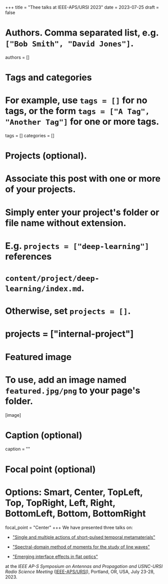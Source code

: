 +++
title = "Thee talks at IEEE-APS/URSI 2023"
date = 2023-07-25
draft = false

# Authors. Comma separated list, e.g. `["Bob Smith", "David Jones"]`.
authors = []

# Tags and categories
# For example, use `tags = []` for no tags, or the form `tags = ["A Tag", "Another Tag"]` for one or more tags.
tags = []
categories = []

# Projects (optional).
#   Associate this post with one or more of your projects.
#   Simply enter your project's folder or file name without extension.
#   E.g. `projects = ["deep-learning"]` references
#   `content/project/deep-learning/index.md`.
#   Otherwise, set `projects = []`.
# projects = ["internal-project"]

# Featured image
# To use, add an image named `featured.jpg/png` to your page's folder.
[image]
  # Caption (optional)
  caption = ""

  # Focal point (optional)
  # Options: Smart, Center, TopLeft, Top, TopRight, Left, Right, BottomLeft, Bottom, BottomRight
  focal_point = "Center"
+++
We have presented three talks on:

* ["Single and multiple actions of short-pulsed temporal metamaterials"](/publication/rizza-ieee-aps-2023/)

* ["Spectral-domain method of moments for the study of line waves"](/publication/lovat-ieee-aps-2023/)

* ["Emerging interface effects in flat optics"](/publication/moccia-ieee-aps-2023/)

at the *IEEE AP-S Symposium on Antennas and Propagation and USNC-URSI Radio Science Meeting* ([IEEE-APS/URSI]),
Portland, OR, USA, July 23-28, 2023.


[IEEE-APS/URSI]: https://2023.apsursi.org

